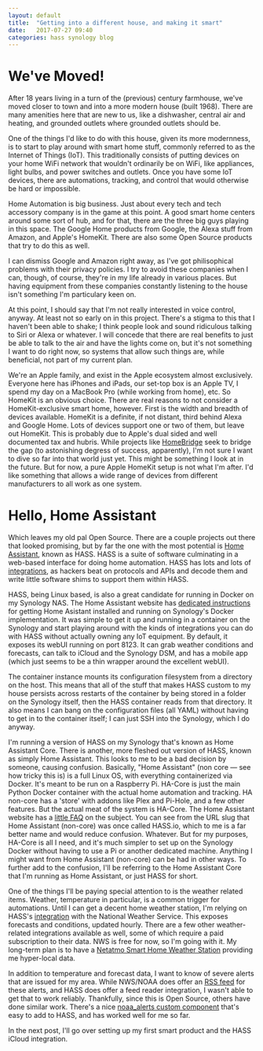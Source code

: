 ```yaml
---
layout: default
title:  "Getting into a different house, and making it smart"
date:   2017-07-27 09:40
categories: hass synology blog
---
```


# We've Moved!

After 18 years living in a turn of the (previous) century farmhouse, we've moved closer to town and into a more modern house (built 1968). There are many amenities here that are new to us, like a dishwasher, central air and heating, and grounded outlets where grounded outlets should be.

One of the things I'd like to do with this house, given its more modernness, is to start to play around with smart home stuff, commonly referred to as the Internet of Things (IoT). This traditionally consists of putting devices on your home WiFi network that wouldn't ordinarily be on WiFi, like appliances, light bulbs, and power switches and outlets. Once you have some IoT devices, there are automations, tracking, and control that would otherwise be hard or impossible. 

Home Automation is big business. Just about every tech and tech accessory company is in the game at this point. A good smart home centers around some sort of hub, and for that, there are the three big guys playing in this space. The Google Home products from Google, the Alexa stuff from Amazon, and Apple's HomeKit. There are also some Open Source products that try to do this as well.

I can dismiss Google and Amazon right away, as I've got philisophical problems with their privacy policies. I try to avoid these companies when I can, though, of course, they're in my life already in various places. But having equipment from these companies constantly listening to the house isn't something I'm particulary keen on.

At this point, I should say that I'm not really interested in voice control, anyway. At least not so early on in this project. There's a stigma to this that I haven't been able to shake; I think people look and sound ridiculous talking to Siri or Alexa or whatever. I will concede that there are real benefits to just be able to talk to the air and have the lights come on, but it's not something I want to do right now, so systems that allow such things are, while beneficial, not part of my current plan.

We're an Apple family, and exist in the Apple ecosystem almost exclusively. Everyone here has iPhones and iPads, our set-top box is an Apple TV, I spend my day on a MacBook Pro (while working from home), etc. So HomeKit is an obvious choice. There are real reasons to not consider a HomeKit-exclusive smart home, however. First is the width and breadth of devices available. HomeKit is a definite, if not distant, third behind Alexa and Google Home. Lots of devices support one or two of them, but leave out HomeKit. This is probably due to Apple's dual sided and well documented tax and hubris. While projects like [HomeBridge](https://homebridge.io) seek to bridge the gap (to astonishing degress of success, apparently), I'm not sure I want to dive so far into that world just yet. This might be something I look at in the future. But for now, a pure Apple HomeKit setup is not what I'm after. I'd like something that allows a wide range of devices from different manufacturers to all work as one system.

# Hello, Home Assistant

Which leaves my old pal Open Source. There are a couple projects out there that looked promising, but by far the one with the most potential is [Home Assistant](https://home-assistant.io), known as HASS. HASS is a suite of software culminating in a web-based interface for doing home automation. HASS has lots and lots of [integrations](https://www.home-assistant.io/integrations/), as hackers beat on protocols and APIs and decode them and write little software shims to support them within HASS.

HASS, being Linux based, is also a great candidate for running in Docker on my Synology NAS. The Home Assistant website has [dedicated instructions](https://www.home-assistant.io/docs/installation/docker/#synology-nas) for getting Home Asistant installed and running on Synology's Docker implementation. It was simple to get it up and running in a container on the Synology and start playing around with the kinds of integrations you can do with HASS without actually owning any IoT equipment. By default, it exposes its webUI running on port 8123. It can grab weather conditions and forecasts, can talk to iCloud and the Synology DSM, and has a mobile app (which just seems to be a thin wrapper around the excellent webUI).

The container instance mounts its configuration filesystem from a directory on the host. This means that all of the stuff that makes HASS custom to my house persists across restarts of the container by being stored in a folder on the Synology itself, then the HASS container reads from that directory. It also means I can bang on the configuration files (all YAML) without having to get in to the container itself; I can just SSH into the Synology, which I do anyway.

I'm running a version of HASS on my Synology that's known as Home Assistant Core. There is another, more fleshed out version of HASS, known as simply Home Assistant. This looks to me to be a bad decision by someone, causing confusion. Basically, "Home Assistant" (non core — see how tricky this is) is a full Linux OS, with everything containerized via Docker. It's meant to be run on a Raspberry Pi. HA-Core is just the main Python Docker container with the actual home automation and tracking. HA non-core has a 'store' with addons like Plex and Pi-Hole, and a few other features. But the actual meat of the system is HA-Core. The Home Assistant website has a [little FAQ](https://www.home-assistant.io/faq/ha-vs-hassio/) on the subject. You can see from the URL slug that Home Assistant (non-core) was once called HASS.io, which to me is a far better name and would reduce confusion. Whatever. But for my purposes, HA-Core is all I need, and it's much simpler to set up on the Synology Docker without having to use a Pi or another dedicated machine. Anything I might want from Home Assistant (non-core) can be had in other ways. To further add to the confusion, I'll be referring to the Home Assistant Core that I'm running as Home Assistant, or just HASS for short.

One of the things I'll be paying special attention to is the weather related items. Weather, temperature in particular, is a common trigger for automations. Until I can get a decent home weather station, I'm relying on HASS's [integration](https://www.home-assistant.io/integrations/nws) with the National Weather Service. This exposes forecasts and conditions, updated hourly. There are a few other weather-related integrations available as well, some of which require a paid subscription to their data. NWS is free for now, so I'm going with it. My long-term plan is to have a [Netatmo Smart Home Weather Station](https://www.netatmo.com/en-us/weather/weatherstation) providing me hyper-local data.

In addition to temperature and forecast data, I want to know of severe alerts that are issued for my area. While NWS/NOAA does offer an [RSS feed](https://alerts.weather.gov) for these alerts, and HASS does offer a feed reader integration, I wasn't able to get that to work reliably. Thankfully, since this is Open Source, others have done similar work. There's a nice [noaa_alerts custom component](https://github.com/dcshoecomp/noaa_alerts) that's easy to add to HASS, and has worked well for me so far.

In the next post, I'll go over setting up my first smart product and the HASS iCloud integration.